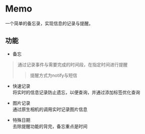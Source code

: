 # Memo
一个简单的备忘录，实现信息的记录与提醒。
## 功能
* 备忘  
>通过记录事件与需要完成的时间段，在指定时间进行提醒
>>提醒方式为notify与短信  

* 快速记录  
将实时的信息记录防止遗忘，以便查询，并通过添加标签优化查询

* 图片记录  
通过原生相机的调用实时记录图片信息

* 特殊日期  
去除提醒功能的背完，备忘重点是时间
